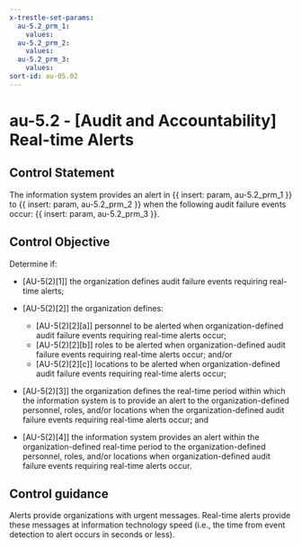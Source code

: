 ```yaml
---
x-trestle-set-params:
  au-5.2_prm_1:
    values:
  au-5.2_prm_2:
    values:
  au-5.2_prm_3:
    values:
sort-id: au-05.02
---
```


# au-5.2 - \[Audit and Accountability\] Real-time Alerts

## Control Statement

The information system provides an alert in {{ insert: param, au-5.2_prm_1 }} to {{ insert: param, au-5.2_prm_2 }} when the following audit failure events occur: {{ insert: param, au-5.2_prm_3 }}.

## Control Objective

Determine if:

- \[AU-5(2)[1]\] the organization defines audit failure events requiring real-time alerts;

- \[AU-5(2)[2]\] the organization defines:

  - \[AU-5(2)[2][a]\] personnel to be alerted when organization-defined audit failure events requiring real-time alerts occur;
  - \[AU-5(2)[2][b]\] roles to be alerted when organization-defined audit failure events requiring real-time alerts occur; and/or
  - \[AU-5(2)[2][c]\] locations to be alerted when organization-defined audit failure events requiring real-time alerts occur;

- \[AU-5(2)[3]\] the organization defines the real-time period within which the information system is to provide an alert to the organization-defined personnel, roles, and/or locations when the organization-defined audit failure events requiring real-time alerts occur; and

- \[AU-5(2)[4]\] the information system provides an alert within the organization-defined real-time period to the organization-defined personnel, roles, and/or locations when organization-defined audit failure events requiring real-time alerts occur.

## Control guidance

Alerts provide organizations with urgent messages. Real-time alerts provide these messages at information technology speed (i.e., the time from event detection to alert occurs in seconds or less).
